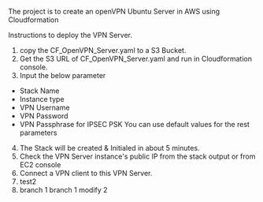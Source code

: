 The project is to create an openVPN Ubuntu Server in AWS using Cloudformation

Instructions to deploy the VPN Server.

1. copy the CF_OpenVPN_Server.yaml to a S3 Bucket.
2. Get the S3 URL of CF_OpenVPN_Server.yaml and run in Cloudformation console.
3. Input the below parameter
 - Stack Name
 - Instance type
 - VPN Username
 - VPN Password
 - VPN Passphrase for IPSEC PSK
 You can use default values for the rest parameters
 4. The Stack will be created & Initialed in about 5 minutes.
 5. Check the VPN Server instance's public IP from the stack output or from EC2 console
 6. Connect a VPN client to this VPN Server.
 7. test2
8. branch 1
branch 1 modify 2
